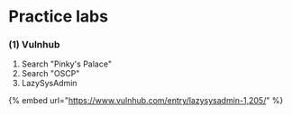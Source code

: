 # Practice labs

### (1) Vulnhub

1. Search "Pinky's Palace"
2. Search "OSCP"
3. LazySysAdmin

{% embed url="https://www.vulnhub.com/entry/lazysysadmin-1,205/" %}
